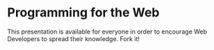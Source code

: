# Programming for the Web

This presentation is available for everyone in order to encourage Web Developers to spread their knowledge. Fork it!